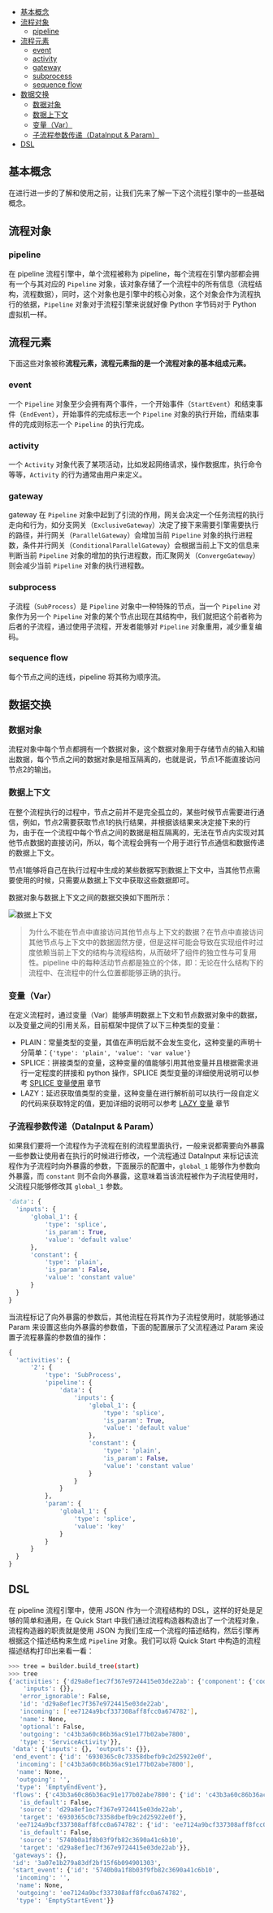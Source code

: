 <!-- TOC -->

- [基本概念](#%e5%9f%ba%e6%9c%ac%e6%a6%82%e5%bf%b5)
- [流程对象](#%e6%b5%81%e7%a8%8b%e5%af%b9%e8%b1%a1)
  - [pipeline](#pipeline)
- [流程元素](#%e6%b5%81%e7%a8%8b%e5%85%83%e7%b4%a0)
  - [event](#event)
  - [activity](#activity)
  - [gateway](#gateway)
  - [subprocess](#subprocess)
  - [sequence flow](#sequence-flow)
- [数据交换](#%e6%95%b0%e6%8d%ae%e4%ba%a4%e6%8d%a2)
  - [数据对象](#%e6%95%b0%e6%8d%ae%e5%af%b9%e8%b1%a1)
  - [数据上下文](#%e6%95%b0%e6%8d%ae%e4%b8%8a%e4%b8%8b%e6%96%87)
  - [变量（Var）](#%e5%8f%98%e9%87%8fvar)
  - [子流程参数传递（DataInput &amp; Param）](#%e5%ad%90%e6%b5%81%e7%a8%8b%e5%8f%82%e6%95%b0%e4%bc%a0%e9%80%92datainput-amp-param)
- [DSL](#dsl)

<!-- /TOC -->
## 基本概念

在进行进一步的了解和使用之前，让我们先来了解一下这个流程引擎中的一些基础概念。

## 流程对象

### pipeline

在 pipeline 流程引擎中，单个流程被称为 pipeline，每个流程在引擎内部都会拥有一个与其对应的 `Pipeline` 对象，该对象存储了一个流程中的所有信息（流程结构，流程数据），同时，这个对象也是引擎中的核心对象，这个对象会作为流程执行的依据，`Pipeline` 对象对于流程引擎来说就好像 Python 字节码对于 Python 虚拟机一样。

## 流程元素

下面这些对象被称**流程元素，流程元素指的是一个流程对象的基本组成元素。**

### event

一个 `Pipeline` 对象至少会拥有两个事件，一个开始事件（`StartEvent`）和结束事件（`EndEvent`），开始事件的完成标志一个 `Pipeline` 对象的执行开始，而结束事件的完成则标志一个 `Pipeline` 的执行完成。

### activity

一个 `Activity` 对象代表了某项活动，比如发起网络请求，操作数据库，执行命令等等，`Activity` 的行为通常由用户来定义。

### gateway

gateway 在 `Pipeline` 对象中起到了引流的作用，网关会决定一个任务流程的执行走向和行为，如分支网关（`ExclusiveGateway`）决定了接下来需要引擎需要执行的路径，并行网关（`ParallelGateway`）会增加当前 `Pipeline` 对象的执行进程数，条件并行网关（`ConditionalParallelGateway`）会根据当前上下文的信息来判断当前 `Pipeline` 对象的增加的执行进程数，而汇聚网关（`ConvergeGateway`）则会减少当前 `Pipeline` 对象的执行进程数。

### subprocess

子流程（`SubProcess`）是 `Pipeline` 对象中一种特殊的节点，当一个 `Pipeline` 对象作为另一个 `Pipeline` 对象的某个节点出现在其结构中，我们就把这个前者称为后者的子流程，通过使用子流程，开发者能够对 `Pipeline` 对象重用，减少重复编码。

### sequence flow

每个节点之间的连线，pipeline 将其称为顺序流。

## 数据交换

### 数据对象

流程对象中每个节点都拥有一个数据对象，这个数据对象用于存储节点的输入和输出数据，每个节点之间的数据对象是相互隔离的，也就是说，节点1不能直接访问节点2的输出。

### 数据上下文

在整个流程执行的过程中，节点之前并不是完全孤立的，某些时候节点需要进行通信，例如，节点2需要获取节点1的执行结果，并根据该结果来决定接下来的行为，由于在一个流程中每个节点之间的数据是相互隔离的，无法在节点内实现对其他节点数据的直接访问，所以，每个流程会拥有一个用于进行节点通信和数据传递的数据上下文。

节点1能够将自己在执行过程中生成的某些数据写到数据上下文中，当其他节点需要使用的时候，只需要从数据上下文中获取这些数据即可。

数据对象与数据上下文之间的数据交换如下图所示：

![数据上下文](https://raw.githubusercontent.com/homholueng/md_pic/master/pipeline_doc/data_context.png)

> 为什么不能在节点中直接访问其他节点与上下文的数据？在节点中直接访问其他节点与上下文中的数据固然方便，但是这样可能会导致在实现组件时过度依赖当前上下文的结构与流程结构，从而破坏了组件的独立性与可复用性。pipeline 中的每种活动节点都是独立的个体，即：无论在什么结构下的流程中、在流程中的什么位置都能够正确的执行。

### 变量（Var）

在定义流程时，通过变量（Var）能够声明数据上下文和节点数据对象中的数据，以及变量之间的引用关系，目前框架中提供了以下三种类型的变量：

- PLAIN：常量类型的变量，其值在声明后就不会发生变化，这种变量的声明十分简单：`{'type': 'plain', 'value': 'var value'}`
- SPLICE：拼接类型的变量，这种变量的值能够引用其他变量并且根据需求进行一定程度的拼接和 python 操作，SPLICE 类型变量的详细使用说明可以参考 [SPLICE 变量使用](./user_guide_splice_var.md) 章节
- LAZY：延迟获取值类型的变量，这种变量在进行解析前可以执行一段自定义的代码来获取特定的值，更加详细的说明可以参考 [LAZY 变量](./user_guide_lazy_variable.md) 章节

### 子流程参数传递（DataInput & Param）

如果我们要将一个流程作为子流程在别的流程里面执行，一般来说都需要向外暴露一些参数让使用者在执行的时候进行修改，一个流程通过 DataInput 来标记该流程作为子流程时向外暴露的参数，下面展示的配置中，`global_1` 能够作为参数向外暴露，而 `constant` 则不会向外暴露，这意味着当该流程被作为子流程使用时，父流程只能够修改其 `global_1` 参数。

```python
'data': {
  'inputs': {
      'global_1': {
          'type': 'splice',
          'is_param': True,
          'value': 'default value'
      },
      'constant': {
          'type': 'plain',
          'is_param': False,
          'value': 'constant value'
      }
  }
}
```

当流程标记了向外暴露的参数后，其他流程在将其作为子流程使用时，就能够通过 Param 来设置这些向外暴露的参数值，下面的配置展示了父流程通过 Param 来设置子流程暴露的参数值的操作：

```python
{
  'activities': {
      '2': {
          'type': 'SubProcess',
          'pipeline': {
              'data': {
                  'inputs': {
                      'global_1': {
                          'type': 'splice',
                          'is_param': True,
                          'value': 'default value'
                      },
                      'constant': {
                          'type': 'plain',
                          'is_param': False,
                          'value': 'constant value'
                      }
                  }
              }
          },
          'param': {
              'global_1': {
                  'type': 'splice',
                  'value': 'key'
              }
          }
      }
  }
}
```

## DSL

在 pipeline 流程引擎中，使用 JSON 作为一个流程结构的 DSL，这样的好处是足够的简单和通用，在 Quick Start 中我们通过流程构造器构造出了一个流程对象，流程构造器的职责就是使用 JSON 为我们生成一个流程的描述结构，然后引擎再根据这个描述结构来生成 `Pipeline` 对象。我们可以将 Quick Start 中构造的流程描述结构打印出来看一看：

```bash
>>> tree = builder.build_tree(start)
>>> tree
{'activities': {'d29a8ef1ec7f367e9724415e03de22ab': {'component': {'code': 'example_component',
    'inputs': {}},
   'error_ignorable': False,
   'id': 'd29a8ef1ec7f367e9724415e03de22ab',
   'incoming': ['ee7124a9bcf337308aff8fcc0a674782'],
   'name': None,
   'optional': False,
   'outgoing': 'c43b3a60c86b36ac91e177b02abe7800',
   'type': 'ServiceActivity'}},
 'data': {'inputs': {}, 'outputs': {}},
 'end_event': {'id': '6930365c0c73358dbefb9c2d25922e0f',
  'incoming': ['c43b3a60c86b36ac91e177b02abe7800'],
  'name': None,
  'outgoing': '',
  'type': 'EmptyEndEvent'},
 'flows': {'c43b3a60c86b36ac91e177b02abe7800': {'id': 'c43b3a60c86b36ac91e177b02abe7800',
   'is_default': False,
   'source': 'd29a8ef1ec7f367e9724415e03de22ab',
   'target': '6930365c0c73358dbefb9c2d25922e0f'},
  'ee7124a9bcf337308aff8fcc0a674782': {'id': 'ee7124a9bcf337308aff8fcc0a674782',
   'is_default': False,
   'source': '5740b0a1f8b03f9fb82c3690a41c6b10',
   'target': 'd29a8ef1ec7f367e9724415e03de22ab'}},
 'gateways': {},
 'id': '3a07e1b279a83df2bf15f6b094901303',
 'start_event': {'id': '5740b0a1f8b03f9fb82c3690a41c6b10',
  'incoming': '',
  'name': None,
  'outgoing': 'ee7124a9bcf337308aff8fcc0a674782',
  'type': 'EmptyStartEvent'}}
```

